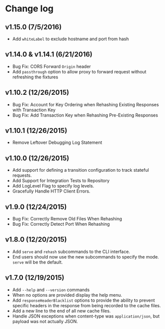 # Change log

## v1.15.0 (7/5/2016)

- Add `whiteLabel` to exclude hostname and port from hash

## v1.14.0 & v1.14.1 (6/21/2016)

- Bug Fix: CORS Forward `Origin` header
- Add `passthrough` option to allow proxy to forward request without refreshing the fixtures

## v1.10.2 (12/26/2015)

- Bug Fix: Account for Key Ordering when Rehashing Existing Responses with Transaction Key
- Bug Fix: Add Transaction Key when Rehashing Pre-Existing Responses

## v1.10.1 (12/26/2015)

- Remove Leftover Debugging Log Statement

## v1.10.0 (12/26/2015)

- Add support for defining a transition configuration to track stateful requests.
- Add Support for Integration Tests to Repository
- Add LogLevel Flag to specify log levels.
- Gracefully Handle HTTP Client Errors.

## v1.9.0 (12/24/2015)

- Bug Fix: Correctly Remove Old Files When Rehashing
- Bug Fix: Correctly Detect Port When Rehashing

## v1.8.0 (12/20/2015)

- Add `serve` and `rehash` subcommands to the CLI interface.
- End users should now use the new subcommands to specify the mode. `serve` will be the default.


## v1.7.0 (12/19/2015)

- Add `--help` and `--version` commands
- When no options are provided display the help menu.
- Add `responseHeaderBlacklist` options to provide the ability to prevent specific headers in the response from being recorded to the cache files.
- Add a new line to the end of all new cache files.
- Handle JSON exceptions when content-type was `application/json`, but payload was not actually JSON.
